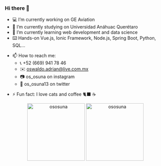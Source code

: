### Hi there 🤠

- 💻 I’m currently working on GE Aviation
- 🔭 I’m currently studying on Universidad Anáhuac Querétaro
- 🌱 I’m currently learning web development and data science
- ⌨️ Hands-on Vue.js, Ionic Framework, Node.js, Spring Boot, Python, SQL...
<!-- - 👯 I’m looking to collaborate on ... -->
<!-- - 🤔 I’m looking for help with ... -->
<!-- - 💬 Ask me about ... -->
- 📫 How to reach me:
  - 📞 +52 (669) 941 78 46
  - ✉️ oswaldo.adrian@live.com.mx
  - 📷 os_osuna on instagram
  - 💬 os_osuna13 on twitter
<!-- - 😄 Pronouns: ... -->
- ⚡ Fun fact: I love cats and coffee 🐈‍⬛ ☕️

<p align="center"><img height="180em" src="https://github-readme-stats.vercel.app/api?username=ososuna&hide_border=true&count_private=true&show_icons=true&theme=radical" alt="ososuna" align = "center"/>
<img height="180em" src="https://github-readme-stats.vercel.app/api/top-langs?username=ososuna&show_icons=true&locale=en&layout=compact&hide_border=true&theme=radical?hide=Jupyter Notebook, CSS" alt="ososuna" align = "center"/></p>
